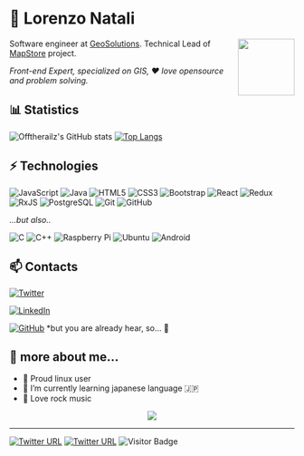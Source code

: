 # 👤 Lorenzo Natali

<a href="https://mapstore.readthedocs.io/">
  <img align="right" height="100"   src="https://user-images.githubusercontent.com/1279510/128498201-054a2cbe-6fca-4425-86b4-513896e120af.png" />
</a>

Software engineer at [GeoSolutions](https://www.geosolutionsgroup.com/). 
Technical Lead of [MapStore](https://github.com/geosolutions-it/MapStore2) project.


*Front-end Expert, specialized on GIS, ❤️ love opensource and problem solving.*




## 📊 Statistics 

![Offtherailz's GitHub stats](https://github-readme-stats.vercel.app/api?username=offtherailz&show_icons=true&count_private=true&theme=material-palenight)
[![Top Langs](https://github-readme-stats-i270cdk5i-florianbussmann.vercel.app/api/top-langs/?username=offtherailz&theme=material-palenight&include_forks=true&layout=compact)](https://github.com/anuraghazra/github-readme-stats)


## ⚡ Technologies

![JavaScript](https://img.shields.io/badge/-JavaScript-black?style=flat-square&logo=javascript)
![Java](https://img.shields.io/badge/-java-E34A86?style=flat-square&logo=java)
![HTML5](https://img.shields.io/badge/-HTML5-E34F26?style=flat-square&logo=html5&logoColor=white)
![CSS3](https://img.shields.io/badge/-CSS3-1572B6?style=flat-square&logo=css3)
![Bootstrap](https://img.shields.io/badge/-Bootstrap-563D7C?style=flat-square&logo=bootstrap)
![React](https://img.shields.io/badge/-React-black?style=flat-square&logo=react)
![Redux](https://img.shields.io/badge/redux-%23593d88.svg?style=for-the-badge&logo=redux&logoColor=white)
![RxJS](https://img.shields.io/badge/rxjs-%23B7178C.svg?style=for-the-badge&logo=reactivex&logoColor=white)
![PostgreSQL](https://img.shields.io/badge/-PostgreSQL-336791?style=flat-square&logo=postgresql)
![Git](https://img.shields.io/badge/-Git-black?style=flat-square&logo=git)
![GitHub](https://img.shields.io/badge/-GitHub-181717?style=flat-square&logo=github)

*...but also..*

![C](https://img.shields.io/badge/c-%2300599C.svg?style=for-the-badge&logo=c&logoColor=white)
![C++](https://img.shields.io/badge/-C++-00599C?style=flat-square&logo=c)
![Raspberry Pi](https://img.shields.io/badge/-Raspberry%20Pi-C51A4A?style=flat-square&logo=Raspberry-Pi)
![Ubuntu](https://img.shields.io/badge/Ubuntu-E95420?style=for-the-badge&logo=ubuntu&logoColor=white)
![Android](https://img.shields.io/badge/Android-3DDC84?style=for-the-badge&logo=android&logoColor=white)

## 📫 Contacts
[![Twitter](https://img.shields.io/badge/<lorenzonatali>-%231DA1F2.svg?style=for-the-badge&logo=Twitter&logoColor=white)](https://twitter.com/lorenzonatali)

[![LinkedIn](https://img.shields.io/badge/linkedin-%230077B5.svg?style=for-the-badge&logo=linkedin&logoColor=white)](https://it.linkedin.com/in/lorenzo-natali-5ba71137/es?trk=people-guest_people_search-card)

[![GitHub](https://img.shields.io/badge/github-%23121011.svg?style=for-the-badge&logo=github&logoColor=white)](https://github.com/offtherailz) *but you are already hear, so... 🤔

## 💬 more about me...

- 🐧 Proud linux user
- 🌱 I’m currently learning japanese language 🇯🇵
- 🎸 Love rock music 




<p align="center">
<a  href="https://www.geosolutionsgroup.com/" >
  <img  src="https://www.geosolutionsgroup.com/wp-content/themes/zaki/img/logo.png?x27429" />
</a>
</p>

<hr/>

[![Twitter URL](https://img.shields.io/twitter/url/https/twitter.com/fold_left.svg?style=social&label=Follow%20%40mapstore2)](https://twitter.com/mapstore2)
[![Twitter URL](https://img.shields.io/twitter/url/https/twitter.com/fold_left.svg?style=social&label=Follow%20%40loernzonatali)](https://twitter.com/loernzonatali)
![Visitor Badge](https://visitor-badge.laobi.icu/badge?page_id=offtherailz.offtherailz)

